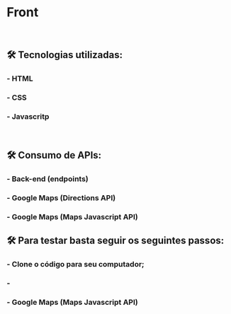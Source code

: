 # Front
<br />

## 🛠️ Tecnologias utilizadas:

###    - HTML
###    - CSS
###    - Javascritp

<br />

## 🛠️ Consumo de APIs:

###   - Back-end (endpoints)
###   - Google Maps (Directions API)
###   - Google Maps (Maps Javascript API)

## 🛠️ Para testar basta seguir os seguintes passos:

###   - Clone o código para seu computador;
###   - 
###   - Google Maps (Maps Javascript API)

